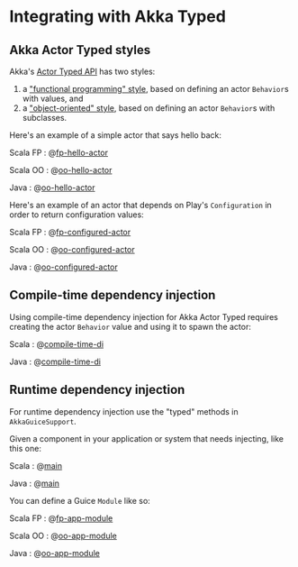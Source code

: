<!--- Copyright (C) 2009-2019 Lightbend Inc. <https://www.lightbend.com> -->
# Integrating with Akka Typed

## Akka Actor Typed styles

Akka's [Actor Typed API][] has two styles:

1. a ["functional programming" style][fp-style], based on defining an actor `Behavior`s with values, and
2. a ["object-oriented" style][oo-style], based on defining an actor `Behavior`s with subclasses.

[Actor Typed API]: https://doc.akka.io/docs/akka/2.6/typed/actors.html
[fp-style]: https://doc.akka.io/docs/akka/2.6/typed/actors.html#functional-style
[oo-style]: https://doc.akka.io/docs/akka/2.6/typed/actors.html#object-oriented-style

Here's an example of a simple actor that says hello back:

Scala FP
: @[fp-hello-actor](code/scalaguide/akka/typed/fp/HelloActor.scala)

Scala OO
: @[oo-hello-actor](code/scalaguide/akka/typed/oo/HelloActor.scala)

Java
: @[oo-hello-actor](code/javaguide/akka/typed/HelloActor.java)

Here's an example of an actor that depends on Play's `Configuration` in order to return configuration values:

Scala FP
: @[fp-configured-actor](code/scalaguide/akka/typed/fp/ConfiguredActor.scala)

Scala OO
: @[oo-configured-actor](code/scalaguide/akka/typed/oo/ConfiguredActor.scala)

Java
: @[oo-configured-actor](code/javaguide/akka/typed/ConfiguredActor.java)

## Compile-time dependency injection

Using compile-time dependency injection for Akka Actor Typed requires creating the actor `Behavior` value and using it to spawn the actor:

Scala
: @[compile-time-di](code/scalaguide/akka/typed/fp/AppComponents.scala)

Java
: @[compile-time-di](code/javaguide/akka/typed/AppComponents.java)

## Runtime dependency injection

For runtime dependency injection use the "typed" methods in `AkkaGuiceSupport`.

Given a component in your application or system that needs injecting, like this one:

Scala
: @[main](code/scalaguide/akka/typed/fp/Main.scala)

Java
: @[main](code/javaguide/akka/typed/Main.java)

You can define a Guice `Module` like so:

Scala FP
: @[fp-app-module](code/scalaguide/akka/typed/fp/AppModule.scala)

Scala OO
: @[oo-app-module](code/scalaguide/akka/typed/oo/AppModule.scala)

Java
: @[oo-app-module](code/javaguide/akka/typed/AppModule.java)
